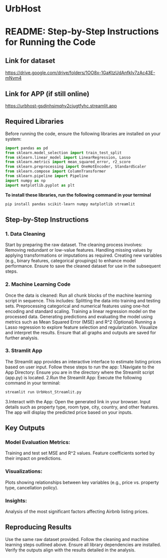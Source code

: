 # UrbHost

# README: Step-by-Step Instructions for Running the Code

## Link for dataset
https://drive.google.com/drive/folders/1OO8x-1GaKtzUdAnfkIv7zAc43E-mNvm4

## Link for APP (if still online)
https://urbhost-gsdjnhsimqhv2cjugtfyhc.streamlit.app

## **Required Libraries**
Before running the code, ensure the following libraries are installed on your system:

```python
import pandas as pd
from sklearn.model_selection import train_test_split
from sklearn.linear_model import LinearRegression, Lasso
from sklearn.metrics import mean_squared_error, r2_score
from sklearn.preprocessing import OneHotEncoder, StandardScaler
from sklearn.compose import ColumnTransformer
from sklearn.pipeline import Pipeline
import numpy as np
import matplotlib.pyplot as plt
```

**To install these libraries, run the following command in your terminal**
```python
pip install pandas scikit-learn numpy matplotlib streamlit
```
## Step-by-Step Instructions

### 1. Data Cleaning
Start by preparing the raw dataset. The cleaning process involves:
Removing redundant or low-value features.
Handling missing values by applying transformations or imputations as required.
Creating new variables (e.g., binary features, categorical groupings) to enhance model performance.
Ensure to save the cleaned dataset for use in the subsequent steps.
### 2. Machine Learning Code
Once the data is cleaned:
Run all chunk blocks of the machine learning script in sequence. This includes:
Splitting the data into training and testing sets.
Preprocessing categorical and numerical features using one-hot encoding and standard scaling.
Training a linear regression model on the processed data.
Generating predictions and evaluating the model using metrics such as Mean Squared Error (MSE) and R^2
(Optional) Running a Lasso regression to explore feature selection and regularization.
Visualize and interpret the results. Ensure that all graphs and outputs are saved for further analysis.
### 3. Stramlit App
The Streamlit app provides an interactive interface to estimate listing prices based on user input. Follow these steps to run the app:
1.Navigate to the App Directory: Ensure you are in the directory where the Streamlit script (app.py) is located.
2.Run the Streamlit App: Execute the following command in your terminal:
```python
streamlit run UrbHost_Streamlit.py
```
3.Interact with the App:
Open the generated link in your browser.
Input details such as property type, room type, city, country, and other features.
The app will display the predicted price based on your inputs.

## Key Outputs

### Model Evaluation Metrics:
Training and test set MSE and R^2 values.
Feature coefficients sorted by their impact on predictions.
### Visualizations:
Plots showing relationships between key variables (e.g., price vs. property type, cancellation policy).
### Insights:
Analysis of the most significant factors affecting Airbnb listing prices.

## Reproducing Results

Use the same raw dataset provided.
Follow the cleaning and machine learning steps outlined above.
Ensure all library dependencies are installed.
Verify the outputs align with the results detailed in the analysis.
